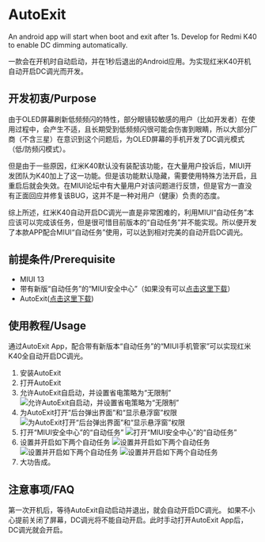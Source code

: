 # AutoExit
An android app will start when boot and exit after 1s. Develop for Redmi K40 to enable DC dimming automatically.

一款会在开机时自动启动，并在1秒后退出的Android应用。为实现红米K40开机自动开启DC调光而开发。

## 开发初衷/Purpose
由于OLED屏幕刷新低频频闪的特性，部分眼镜较敏感的用户（比如开发者）在使用过程中，会产生不适，且长期受到低频频闪很可能会伤害到眼睛，所以大部分厂商（不含三星）在意识到这个问题后，为OLED屏幕的手机开发了DC调光模式（低/防频闪模式）。

但是由于一些原因，红米K40默认没有装配该功能，在大量用户投诉后，MIUI开发团队为K40加上了这一功能。但是该功能默认隐藏，需要使用特殊方法开启，且重启后就会失效。在MIUI论坛中有大量用户对该问题进行反馈，但是官方一直没有正面回应并修复该BUG，这并不是一种对用户（健康）负责的态度。

综上所述，红米K40自动开启DC调光一直是非常困难的，利用MIUI“自动任务”本应该可以完成该任务，但是很可惜目前版本的“自动任务”并不能实现。所以便开发了本款APP配合MIUI“自动任务”使用，可以达到相对完美的自动开启DC调光。

## 前提条件/Prerequisite
* MIUI 13
* 带有新版“自动任务”的“MIUI安全中心”（如果没有可以[点击这里下载](https://github.com/ovear/AutoExit/raw/main/binary/%E6%89%8B%E6%9C%BA%E7%AE%A1%E5%AE%B6_MIUISecurityCenter(6.0.2-220117.0.1).apk)）
* AutoExit([点击这里下载](https://github.com/ovear/AutoExit/releases/download/v1.0/autoexit.v1.0.apk))

## 使用教程/Usage
通过AutoExit App，配合带有新版本“自动任务”的“MIUI手机管家”可以实现红米K40全自动开启DC调光。

1. 安装AutoExit
2. 打开AutoExit
3. 允许AutoExit自启动，并设置省电策略为“无限制”
![允许AutoExit自启动，并设置省电策略为“无限制”](https://github.com/ovear/AutoExit/raw/main/binary/step1.jpg)
4. 为AutoExit打开“后台弹出界面”和“显示悬浮窗”权限
![为AutoExit打开“后台弹出界面”和“显示悬浮窗”权限](https://github.com/ovear/AutoExit/raw/main/binary/step2.jpg)
5. 打开“MIUI安全中心”的“自动任务”
![打开“MIUI安全中心”的“自动任务”](https://github.com/ovear/AutoExit/raw/main/binary/step3.jpg)
5. 设置并开启如下两个自动任务
![设置并开启如下两个自动任务](https://github.com/ovear/AutoExit/raw/main/binary/step4.jpg)
![设置并开启如下两个自动任务](https://github.com/ovear/AutoExit/raw/main/binary/step5.jpg)
![设置并开启如下两个自动任务](https://github.com/ovear/AutoExit/raw/main/binary/step6.jpg)
6. 大功告成。

## 注意事项/FAQ
第一次开机后，等待AutoExit自动启动并退出，就会自动开启DC调光。
如果不小心提前关闭了屏幕，DC调光将不能自动开启。此时手动打开AutoExit App后，DC调光就会开启。